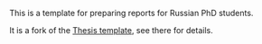 This is a template for preparing reports for Russian PhD students.

It is a fork of the [Thesis template](https://github.com/kirelagin/thesis-template),
see there for details.
